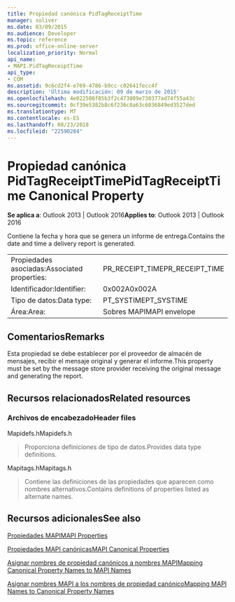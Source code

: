 ```yaml
---
title: Propiedad canónica PidTagReceiptTime
manager: soliver
ms.date: 03/09/2015
ms.audience: Developer
ms.topic: reference
ms.prod: office-online-server
localization_priority: Normal
api_name:
- MAPI.PidTagReceiptTime
api_type:
- COM
ms.assetid: 9c6cd2f4-e769-4786-b9cc-c02641fecc4f
description: 'Última modificación: 09 de marzo de 2015'
ms.openlocfilehash: 4e022508f85b3f2c473809e730377ad74f55a43c
ms.sourcegitcommit: 0cf39e5382b8c6f236c8a63c6036849ed3527ded
ms.translationtype: MT
ms.contentlocale: es-ES
ms.lasthandoff: 08/23/2018
ms.locfileid: "22590284"
---
```

# <a name="pidtagreceipttime-canonical-property"></a><span data-ttu-id="c7a11-103">Propiedad canónica PidTagReceiptTime</span><span class="sxs-lookup"><span data-stu-id="c7a11-103">PidTagReceiptTime Canonical Property</span></span>

  
  
<span data-ttu-id="c7a11-104">**Se aplica a**: Outlook 2013 | Outlook 2016</span><span class="sxs-lookup"><span data-stu-id="c7a11-104">**Applies to**: Outlook 2013 | Outlook 2016</span></span> 
  
<span data-ttu-id="c7a11-105">Contiene la fecha y hora que se genera un informe de entrega.</span><span class="sxs-lookup"><span data-stu-id="c7a11-105">Contains the date and time a delivery report is generated.</span></span>
  
|||
|:-----|:-----|
|<span data-ttu-id="c7a11-106">Propiedades asociadas:</span><span class="sxs-lookup"><span data-stu-id="c7a11-106">Associated properties:</span></span>  <br/> |<span data-ttu-id="c7a11-107">PR_RECEIPT_TIME</span><span class="sxs-lookup"><span data-stu-id="c7a11-107">PR_RECEIPT_TIME</span></span>  <br/> |
|<span data-ttu-id="c7a11-108">Identificador:</span><span class="sxs-lookup"><span data-stu-id="c7a11-108">Identifier:</span></span>  <br/> |<span data-ttu-id="c7a11-109">0x002A</span><span class="sxs-lookup"><span data-stu-id="c7a11-109">0x002A</span></span>  <br/> |
|<span data-ttu-id="c7a11-110">Tipo de datos:</span><span class="sxs-lookup"><span data-stu-id="c7a11-110">Data type:</span></span>  <br/> |<span data-ttu-id="c7a11-111">PT_SYSTIME</span><span class="sxs-lookup"><span data-stu-id="c7a11-111">PT_SYSTIME</span></span>  <br/> |
|<span data-ttu-id="c7a11-112">Área:</span><span class="sxs-lookup"><span data-stu-id="c7a11-112">Area:</span></span>  <br/> |<span data-ttu-id="c7a11-113">Sobres MAPI</span><span class="sxs-lookup"><span data-stu-id="c7a11-113">MAPI envelope</span></span>  <br/> |
   
## <a name="remarks"></a><span data-ttu-id="c7a11-114">Comentarios</span><span class="sxs-lookup"><span data-stu-id="c7a11-114">Remarks</span></span>

<span data-ttu-id="c7a11-115">Esta propiedad se debe establecer por el proveedor de almacén de mensajes, recibir el mensaje original y generar el informe.</span><span class="sxs-lookup"><span data-stu-id="c7a11-115">This property must be set by the message store provider receiving the original message and generating the report.</span></span> 
  
## <a name="related-resources"></a><span data-ttu-id="c7a11-116">Recursos relacionados</span><span class="sxs-lookup"><span data-stu-id="c7a11-116">Related resources</span></span>

### <a name="header-files"></a><span data-ttu-id="c7a11-117">Archivos de encabezado</span><span class="sxs-lookup"><span data-stu-id="c7a11-117">Header files</span></span>

<span data-ttu-id="c7a11-118">Mapidefs.h</span><span class="sxs-lookup"><span data-stu-id="c7a11-118">Mapidefs.h</span></span>
  
> <span data-ttu-id="c7a11-119">Proporciona definiciones de tipo de datos.</span><span class="sxs-lookup"><span data-stu-id="c7a11-119">Provides data type definitions.</span></span>
    
<span data-ttu-id="c7a11-120">Mapitags.h</span><span class="sxs-lookup"><span data-stu-id="c7a11-120">Mapitags.h</span></span>
  
> <span data-ttu-id="c7a11-121">Contiene las definiciones de las propiedades que aparecen como nombres alternativos.</span><span class="sxs-lookup"><span data-stu-id="c7a11-121">Contains definitions of properties listed as alternate names.</span></span>
    
## <a name="see-also"></a><span data-ttu-id="c7a11-122">Recursos adicionales</span><span class="sxs-lookup"><span data-stu-id="c7a11-122">See also</span></span>



[<span data-ttu-id="c7a11-123">Propiedades MAPI</span><span class="sxs-lookup"><span data-stu-id="c7a11-123">MAPI Properties</span></span>](mapi-properties.md)
  
[<span data-ttu-id="c7a11-124">Propiedades MAPI canónicas</span><span class="sxs-lookup"><span data-stu-id="c7a11-124">MAPI Canonical Properties</span></span>](mapi-canonical-properties.md)
  
[<span data-ttu-id="c7a11-125">Asignar nombres de propiedad canónicos a nombres MAPI</span><span class="sxs-lookup"><span data-stu-id="c7a11-125">Mapping Canonical Property Names to MAPI Names</span></span>](mapping-canonical-property-names-to-mapi-names.md)
  
[<span data-ttu-id="c7a11-126">Asignar nombres MAPI a los nombres de propiedad canónico</span><span class="sxs-lookup"><span data-stu-id="c7a11-126">Mapping MAPI Names to Canonical Property Names</span></span>](mapping-mapi-names-to-canonical-property-names.md)

